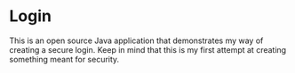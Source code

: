 Login
=====
This is an open source Java application that demonstrates my way of creating a secure login.
Keep in mind that this is my first attempt at creating something meant for security.
